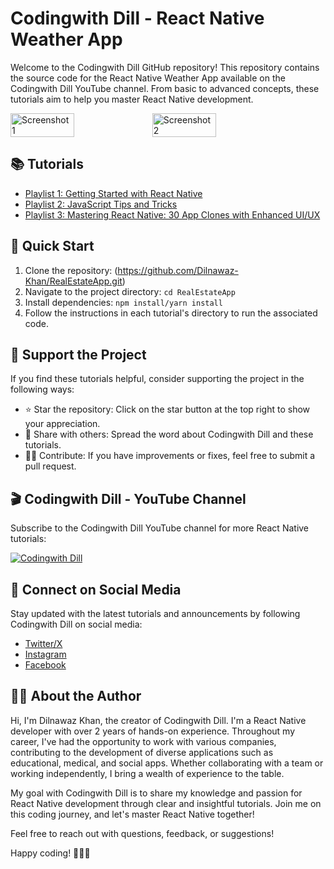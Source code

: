 # Codingwith Dill - React Native Weather App

Welcome to the Codingwith Dill GitHub repository! This repository contains the source code for the React Native Weather App available on the Codingwith Dill YouTube channel. From basic to advanced concepts, these tutorials aim to help you master React Native development.


<div style="display:flex;">
  <img src="https://github.com/Dilnawaz-Khan/WeatherApp/assets/59375537/dc7f49f5-c69a-43f1-8d3d-61fe4c7195ad" alt="Screenshot 1" style="width:45%;">
  <img src="https://github.com/Dilnawaz-Khan/WeatherApp/assets/59375537/1adf1bbc-adde-4734-b68d-675a6b769c40" alt="Screenshot 2" style="width:45%;">
</div>


## 📚 Tutorials

- [Playlist 1: Getting Started with React Native](https://www.youtube.com/playlist?list=PLGfq5HREZt-pIW5tHHGhr28c4xAqkjPKg)
- [Playlist 2: JavaScript Tips and Tricks](https://www.youtube.com/playlist?list=PLGfq5HREZt-q2FP06Glvz_7qxxalfiLSt)
- [Playlist 3: Mastering React Native: 30 App Clones with Enhanced UI/UX](https://studio.youtube.com/playlist/PLGfq5HREZt-pMb6_a0Ow0yUurxB_J8V5R)
<!-- - [Tutorial 3: Building a Custom React Native Component](#) -->
<!-- Add more tutorials as you create them -->

## 🚀 Quick Start

1. Clone the repository: (https://github.com/Dilnawaz-Khan/RealEstateApp.git)
2. Navigate to the project directory: `cd RealEstateApp`
3. Install dependencies: `npm install/yarn install`
4. Follow the instructions in each tutorial's directory to run the associated code.

## 🌟 Support the Project

If you find these tutorials helpful, consider supporting the project in the following ways:

- ⭐ Star the repository: Click on the star button at the top right to show your appreciation.
- 📢 Share with others: Spread the word about Codingwith Dill and these tutorials.
- 🧑‍💻 Contribute: If you have improvements or fixes, feel free to submit a pull request.

## 🎬 Codingwith Dill - YouTube Channel

Subscribe to the Codingwith Dill YouTube channel for more React Native tutorials:

[![Codingwith Dill](https://yt3.googleusercontent.com/9CiF9SpaPVDkHlmcdJMO3ZvRI10FIwkgqgDbBTpMbSEIYJwRmno3FANfrV4LfIU61olmo4R2=s160-c-k-c0x00ffffff-no-rj)](https://www.youtube.com/channel/UCn9EJ8TFwJsD8iAIISCUVmw?sub_confirmation=1)



## 📱 Connect on Social Media

Stay updated with the latest tutorials and announcements by following Codingwith Dill on social media:

- [Twitter/X](https://twitter.com/this_is_dill)
- [Instagram](https://instagram.com/dill_sayss)
- [Facebook](https://www.facebook.com/learnbydill)
<!-- Add other social media platforms -->

## 👨‍💻 About the Author

Hi, I'm Dilnawaz Khan, the creator of Codingwith Dill. I'm a React Native developer with over 2 years of hands-on experience. Throughout my career, I've had the opportunity to work with various companies, contributing to the development of diverse applications such as educational, medical, and social apps. Whether collaborating with a team or working independently, I bring a wealth of experience to the table.

My goal with Codingwith Dill is to share my knowledge and passion for React Native development through clear and insightful tutorials. Join me on this coding journey, and let's master React Native together!

Feel free to reach out with questions, feedback, or suggestions!

Happy coding! 👩‍💻🚀

